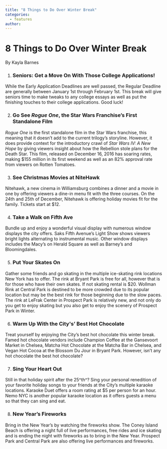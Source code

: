 ```yaml
---
title: "8 Things to Do Over Winter Break"
categories:
  - features
author:
---
```


# 8 Things to Do Over Winter Break

By Kayla Barnes

1.  ### Seniors: Get a Move On With Those College Applications!

While the Early Application Deadlines are well passed, the Regular
Deadline are generally between January 1st through February 1st. This
break will give seniors time to make tweaks to any college essays as
well as put the finishing touches to their college applications. Good
luck!

2.  ### Go See *Rogue One*, the Star Wars Franchise’s First Standalone Film

*Rogue One* is the first standalone film in the Star Wars franchise,
this meaning that it doesn’t add to the current trilogy’s storyline.
However, it does provide context for the introductory crawl of *Star
Wars IV: A New Hope* by giving viewers insight about how the Rebellion
stole plans for the Death Star. This film, released on December 16,
2016 has soaring rates, making $155 million in its first weekend as
well as an 82% approval rate from viewers on Rotten Tomatoes.

3.  ### See Christmas Movies at NiteHawk

Nitehawk, a new cinema in Williamsburg combines a dinner and a movie
in one by offering viewers a dine-in menu fit with the three courses.
On the 24th and 25th of December, Nitehawk is offering holiday movies
fit for the family. Tickets start at $12.

4.  ### Take a Walk on Fifth Ave

Bundle up and enjoy a wonderful visual display with numerous window
displays the city offers. Saks Fifth Avenue’s Light Show shows viewers
bright lights alternating to instrumental music. Other window displays
includes the Macy’s on Herald Square as well as Barney’s and
Bloomingdales.

5.  ### Put Your Skates On

Gather some friends and go skating in the multiple ice-skating rink
locations New York has to offer. The rink at Bryant Park is free for
all, however that is for those who have their own skates. If not
skating rental is $20. Wollman Rink at Central Park is destined to be
more crowded due to its popular location but may be the best rink for
those beginning due to the slow paces. The rink at LeFrak Center in
Prospect Park is relatively new, and not only do you get to enjoy
skating but you also get to enjoy the scenery of Prospect Park in
Winter.

6.  ### Warm Up With the City's’ Best Hot Chocolate

Treat yourself by enjoying the City’s best hot chocolate this winter
break. Famed hot chocolate vendors include Champion Coffee at the
Gansevoort Market in Chelsea, Matcha Hot Chocolate at the Matcha Bar
in Chelsea, and Vegan Hot Cocoa at the Blossom Du Jour in Bryant Park.
However, isn’t any hot chocolate the best hot chocolate?

7.  ### Sing Your Heart Out

Still in that holiday spirit after the 25^th^? Sing your personal
renedition of your favorite holiday songs to your friends at the
City’s multiple karaoke locations. Karaoke Duet offers a room rating
at $5 per person for an hour. Nemo NYC is another popular karaoke
location as it offers guests a menu so that they can sing and eat.

8.  ### New Year’s Fireworks

Bring in the New Year’s by watching the fireworks show. The Coney
Island Beach is offering a night full of live performances, free rides
and ice skating and is ending the night with fireworks as to bring in
the New Year. Prospect Park and Central Park are also offering live
performances and fireworks.
